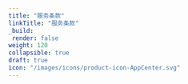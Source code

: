 ```yaml
---
title: "服务条款"
linkTitle: "服务条款"
_build:
 render: false 
weight: 120
collapsible: true
draft: true
icon: "/images/icons/product-icon-AppCenter.svg"
---
```


